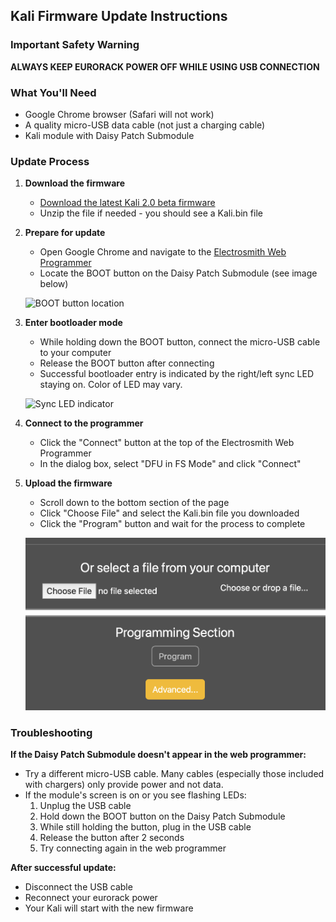 ## Kali Firmware Update Instructions

### Important Safety Warning
**ALWAYS KEEP EURORACK POWER OFF WHILE USING USB CONNECTION**

### What You'll Need
- Google Chrome browser (Safari will not work)
- A quality micro-USB data cable (not just a charging cable)
- Kali module with Daisy Patch Submodule

### Update Process

1. **Download the firmware**
   - [Download the latest Kali 2.0 beta firmware](https://github.com/joemisra/kali/tree/main/beta-2.0)
   - Unzip the file if needed - you should see a Kali.bin file

2. **Prepare for update**
   - Open Google Chrome and navigate to the [Electrosmith Web Programmer](https://electro-smith.github.io/Programmer/)
   - Locate the BOOT button on the Daisy Patch Submodule (see image below)
   
   ![BOOT button location](https://user-images.githubusercontent.com/326734/189494464-a1afc99d-b773-4440-bfa1-7d2296a3fbbe.png)

3. **Enter bootloader mode**
   - While holding down the BOOT button, connect the micro-USB cable to your computer
   - Release the BOOT button after connecting
   - Successful bootloader entry is indicated by the right/left sync LED staying on. Color of LED may vary.
    
   ![Sync LED indicator](https://user-images.githubusercontent.com/326734/189494472-ecba0036-2e82-45a8-8dbf-5607bd30f60e.png)

4. **Connect to the programmer**
   - Click the "Connect" button at the top of the Electrosmith Web Programmer
   - In the dialog box, select "DFU in FS Mode" and click "Connect"

5. **Upload the firmware**
   - Scroll down to the bottom section of the page
   - Click "Choose File" and select the Kali.bin file you downloaded
   - Click the "Program" button and wait for the process to complete
   
   ![Uploader Section](uploader_section.png)

### Troubleshooting

**If the Daisy Patch Submodule doesn't appear in the web programmer:**
- Try a different micro-USB cable. Many cables (especially those included with chargers) only provide power and not data.
- If the module's screen is on or you see flashing LEDs:
  1. Unplug the USB cable
  2. Hold down the BOOT button on the Daisy Patch Submodule
  3. While still holding the button, plug in the USB cable
  4. Release the button after 2 seconds
  5. Try connecting again in the web programmer

**After successful update:**
- Disconnect the USB cable
- Reconnect your eurorack power
- Your Kali will start with the new firmware